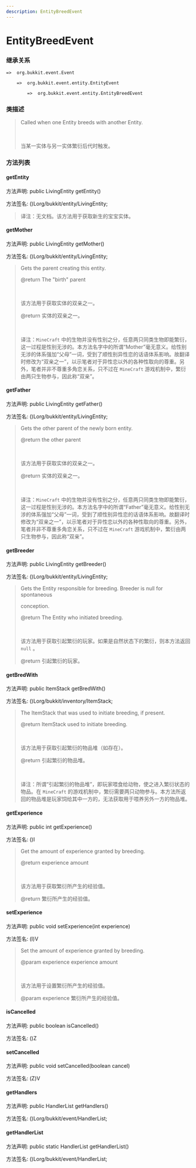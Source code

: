 ```yaml
---
description: EntityBreedEvent
---
```


# EntityBreedEvent

### 继承关系

    =>  org.bukkit.event.Event

        =>  org.bukkit.event.entity.EntityEvent

            =>  org.bukkit.event.entity.EntityBreedEvent

### 类描述

> Called when one Entity breeds with another Entity.
> 
> <br>
> 
> 当某一实体与另一实体繁衍后代时触发。

### 方法列表

#### getEntity

方法声明: public LivingEntity getEntity()

方法签名: ()Lorg/bukkit/entity/LivingEntity;

> 译注：无文档。该方法用于获取新生的宝宝实体。

#### getMother

方法声明: public LivingEntity getMother()

方法签名: ()Lorg/bukkit/entity/LivingEntity;

> Gets the parent creating this entity.
> 
> @return The "birth" parent
> 
> <br>
> 
> 该方法用于获取实体的双亲之一。
> 
> @return 实体的双亲之一。
> 
> <br>
> 
> 译注：`MineCraft` 中的生物并没有性别之分，任意两只同类生物即能繁衍，这一过程是性别无涉的。本方法名字中的所谓“Mother”毫无意义。给性别无涉的体系强加“父母”一词，受到了顺性别异性恋的话语体系影响。故翻译时修改为“双亲之一”，以示笔者对于异性恋以外的各种性取向的尊重。另外，笔者并非不尊重多角恋关系，只不过在 `MineCraft` 游戏机制中，繁衍由两只生物参与，因此称“双亲”。

#### getFather

方法声明: public LivingEntity getFather()

方法签名: ()Lorg/bukkit/entity/LivingEntity;

> Gets the other parent of the newly born entity.
> 
> @return the other parent
> 
> <br>
> 
> 该方法用于获取实体的双亲之一。
> 
> @return 实体的双亲之一。
> 
> <br>
> 
> 译注：`MineCraft` 中的生物并没有性别之分，任意两只同类生物即能繁衍，这一过程是性别无涉的。本方法名字中的所谓“Father”毫无意义。给性别无涉的体系强加“父母”一词，受到了顺性别异性恋的话语体系影响。故翻译时修改为“双亲之一”，以示笔者对于异性恋以外的各种性取向的尊重。另外，笔者并非不尊重多角恋关系，只不过在 `MineCraft` 游戏机制中，繁衍由两只生物参与，因此称“双亲”。

#### getBreeder

方法声明: public LivingEntity getBreeder()

方法签名: ()Lorg/bukkit/entity/LivingEntity;

> Gets the Entity responsible for breeding. Breeder is null for spontaneous
> 
> conception.
> 
> @return The Entity who initiated breeding.
> 
> <br>
> 
> 该方法用于获取引起繁衍的玩家。如果是自然状态下的繁衍，则本方法返回 `null` 。
> 
> @return 引起繁衍的玩家。

#### getBredWith

方法声明: public ItemStack getBredWith()

方法签名: ()Lorg/bukkit/inventory/ItemStack;

> The ItemStack that was used to initiate breeding, if present.
> 
> @return ItemStack used to initiate breeding.
> 
> <br>
> 
> 该方法用于获取引起繁衍的物品堆（如存在）。
> 
> @return 引起繁衍的物品堆。
> 
> <br>
> 
> 译注：所谓“引起繁衍的物品堆”，即玩家喂食给动物，使之进入繁衍状态的物品。在 `MineCraft` 的游戏机制中，繁衍需要两只动物参与。本方法所返回的物品堆是玩家饲给其中一方的，无法获取用于喂养另外一方的物品堆。

#### getExperience

方法声明: public int getExperience()

方法签名: ()I

> Get the amount of experience granted by breeding.
> 
> @return experience amount
> 
> <br>
> 
> 该方法用于获取繁衍所产生的经验值。
> 
> @return 繁衍所产生的经验值。

#### setExperience

方法声明: public void setExperience(int experience)

方法签名: (I)V

> Set the amount of experience granted by breeding.
> 
> @param experience experience amount
> 
> <br>
> 
> 该方法用于设置繁衍所产生的经验值。
> 
> @param experience 繁衍所产生的经验值。

#### isCancelled

方法声明: public boolean isCancelled()

方法签名: ()Z

#### setCancelled

方法声明: public void setCancelled(boolean cancel)

方法签名: (Z)V

#### getHandlers

方法声明: public HandlerList getHandlers()

方法签名: ()Lorg/bukkit/event/HandlerList;

#### getHandlerList

方法声明: public static HandlerList getHandlerList()

方法签名: ()Lorg/bukkit/event/HandlerList;